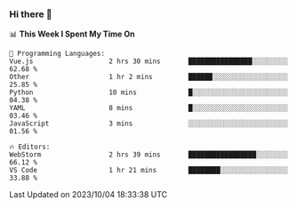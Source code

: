 ### Hi there 👋

<!--
**asdf12303116/asdf12303116** is a ✨ _special_ ✨ repository because its `README.md` (this file) appears on your GitHub profile.

Here are some ideas to get you started:

- 🔭 I’m currently working on ...
- 🌱 I’m currently learning ...
- 👯 I’m looking to collaborate on ...
- 🤔 I’m looking for help with ...
- 💬 Ask me about ...
- 📫 How to reach me: ...
- 😄 Pronouns: ...
- ⚡ Fun fact: ...
-->

<!--START_SECTION:waka-->
📊 **This Week I Spent My Time On** 

```text
💬 Programming Languages: 
Vue.js                   2 hrs 30 mins       ████████████████░░░░░░░░░   62.68 % 
Other                    1 hr 2 mins         ██████░░░░░░░░░░░░░░░░░░░   25.85 % 
Python                   10 mins             █░░░░░░░░░░░░░░░░░░░░░░░░   04.38 % 
YAML                     8 mins              █░░░░░░░░░░░░░░░░░░░░░░░░   03.46 % 
JavaScript               3 mins              ░░░░░░░░░░░░░░░░░░░░░░░░░   01.56 % 

🔥 Editors: 
WebStorm                 2 hrs 39 mins       █████████████████░░░░░░░░   66.12 % 
VS Code                  1 hr 21 mins        ████████░░░░░░░░░░░░░░░░░   33.88 % 
```


 Last Updated on 2023/10/04 18:33:38 UTC
<!--END_SECTION:waka-->
